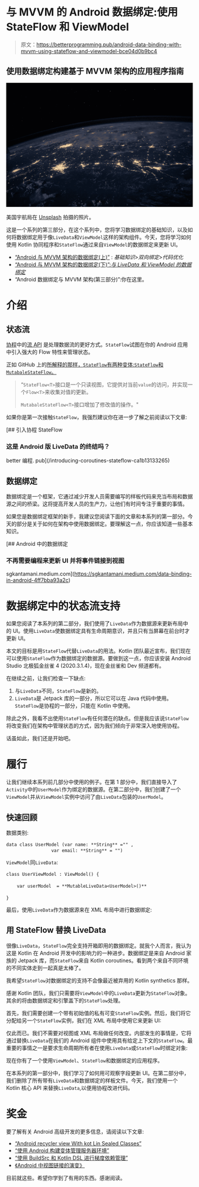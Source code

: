 # 与 MVVM 的 Android 数据绑定:使用 StateFlow 和 ViewModel

> 原文：<https://betterprogramming.pub/android-data-binding-with-mvvm-using-stateflow-and-viewmodel-bce04d0b9bc4>

## 使用数据绑定构建基于 MVVM 架构的应用程序指南

![](img/d14e77f39d0d8ea211b7c8955d0a7ffc.png)

美国宇航局在 [Unsplash](https://unsplash.com?utm_source=medium&utm_medium=referral) 拍摄的照片。

这是一个系列的第三部分，在这个系列中，您将学习数据绑定的基础知识，以及如何将数据绑定用于像`LiveData`和`ViewModel`这样的架构组件。今天，您将学习如何使用 Kotlin 协同程序和`StateFlow`通过来自`ViewModel`的数据绑定来更新 UI。

*   [“Android 与 MVVM 架构的数据绑定(上)”](/android-2-way-data-binding-with-mvvm-c13022a2f04a) : *基础知识>双向绑定>代码优化*
*   [“Android 与 MVVM 架构的数据绑定(下)”:*与 LiveData 和 ViewModel 的数据绑定*](/android-data-binding-with-mvvm-using-livedata-and-viewmodel-71028901e3bb)
*   “Android 数据绑定与 MVVM 架构(第三部分)”:你在这里。

# 介绍

## 状态流

[协程](https://kotlinlang.org/docs/reference/coroutines-overview.html)中的[流 API](https://kotlinlang.org/docs/reference/coroutines/flow.html) 是处理数据流的更好方式。`StateFlow`试图在你的 Android 应用中引入强大的 Flow 特性来管理状态。

正如 GitHub 上的[所解释的那样，`StateFlow`有两种变体:`StateFlow`和`MutabaleStateFlow`。](https://github.com/Kotlin/kotlinx.coroutines/issues/1973)

> “`StateFlow<T>`接口是一个只读视图，它提供对当前`value`的访问，并实现一个`Flow<T>`来收集对值的更新。
> 
> `MutabaleStateFlow<T>`接口增加了修改值的操作。"

如果你是第一次接触`StateFlow`，我强烈建议你在进一步了解之前阅读以下文章:

[](/introducing-coroutines-stateflow-ca1b13133265) [## 引入协程 StateFlow

### 这是 Android 版 LiveData 的终结吗？

better 编程. pub](/introducing-coroutines-stateflow-ca1b13133265) 

## 数据绑定

数据绑定是一个框架，它通过减少开发人员需要编写的样板代码来充当布局和数据源之间的桥梁。这将提高开发人员的生产力，让他们有时间专注于重要的事情。

如果您是数据绑定框架的新手，我建议您阅读下面的文章和本系列的第一部分。今天的部分是关于如何在架构中使用数据绑定。要理解这一点，你应该知道一些基本知识。

[](https://sgkantamani.medium.com/data-binding-in-android-4ff7bba93a2c) [## Android 中的数据绑定

### 不再需要编程来更新 UI 并将事件链接到视图

sgkantamani.medium.com](https://sgkantamani.medium.com/data-binding-in-android-4ff7bba93a2c) 

# 数据绑定中的状态流支持

如果您阅读了本系列的第二部分，我们使用了`LiveData`作为数据源来更新布局中的 UI。使用`LiveData`使数据绑定具有生命周期意识，并且只有当屏幕在前台时才更新 UI。

本文的目标是用`StateFlow`代替`LiveData`的用法。Kotlin 团队最近宣布，我们现在可以使用`StateFlow`作为数据绑定的数据源。要做到这一点，你应该安装 Android Studio 北极狐金丝雀 4 (2020.3.1.4)，现在金丝雀和 Dev 频道都有。

在继续之前，让我们检查一下缺点:

1.  与`LiveData`不同，`StateFlow`是新的。
2.  `LiveData`是 Jetpack 库的一部分，所以它可以在 Java 代码中使用。`StateFlow`是协程的一部分，只能在 Kotlin 中使用。

除此之外，我看不出使用`StateFlow`有任何潜在的缺点。但是我应该说`StateFlow`将改变我们在架构中管理状态的方式，因为我们倾向于非常深入地使用协程。

话虽如此，我们还是开始吧。

# 履行

让我们继续本系列前几部分中使用的例子。在第 1 部分中，我们直接导入了`Activity`中的`UserModel`作为绑定的数据源。在第二部分中，我们创建了一个`ViewModel`并从`ViewModel`实例中访问了由`LiveData`包装的`UserModel`。

## 快速回顾

数据类别:

```
data class UserModel (var name: **String** ="" ,
                 var email: **String** = "")
```

`ViewModel`同`LiveData`:

```
class UserViewModel : ViewModel() {

    var userModel  = **MutableLiveData<UserModel>()**

}
```

最后，使用`LiveData`作为数据源来在 XML 布局中进行数据绑定:

## 用 StateFlow 替换 LiveData

很像`LiveData`，`StateFlow`完全支持开箱即用的数据绑定。就我个人而言，我认为这是 Kotlin 在 Android 开发中的影响力的一种进步。数据绑定是来自 Android 家族的 Jetpack 库，而`StateFlow`来自 Kotlin coroutines。看到两个来自不同环境的不同实体走到一起真是太棒了。

我希望`StateFlow`对数据绑定的支持不会像最近被弃用的 Kotlin synthetics 那样。

感谢 Kotlin 团队，我们只需要将`ViewModel`中的`LiveData`更新为`StateFlow`对象。其余的将由数据绑定和引擎盖下的`StateFlow`处理。

首先，我们需要创建一个带有初始值的私有可变`StateFlow`实例。然后，我们将它分配给另一个`StateFlow`实例，我们在 XML 布局中使用它来更新 UI:

仅此而已。我们不需要对视图或 XML 布局做任何改变。内部发生的事情是，它将通过替换`LiveData`在我们的 Android 组件中使用具有给定上下文的`StateFlow`。最重要的事情之一是要求生命周期所有者在使用`LiveData`或`StateFlow`时绑定对象:

现在你有了一个使用`ViewModel`、`StateFlow`和数据绑定的应用程序。

在本系列的第一部分中，我们学习了如何用可观察字段更新 UI。在第二部分中，我们删除了所有带有`LiveData`和数据绑定的样板文件。今天，我们使用一个 Kotlin 核心 API 来替换`LiveData`,以便用协程改进代码。

# 奖金

要了解有关 Android 高级开发的更多信息，请阅读以下文章:

*   [“Android recycler view With kot Lin Sealed Classes”](https://medium.com/better-programming/android-recyclerview-with-kotlin-sealed-classes-6d2985aac3e5)
*   [“使用 Android 构建变体管理服务器环境”](https://medium.com/better-programming/use-android-build-variants-to-manage-server-environments-146125ae31d2)
*   [“使用 BuildSrc 和 Kotlin DSL 进行梯度依赖管理”](https://medium.com/better-programming/gradle-dependency-management-with-buildsrc-and-kotlin-dsl-1de958eab166)
*   [《Android 中视图链接的演变》](https://medium.com/better-programming/the-evolution-of-view-linking-in-android-d6219678740d)

目前就这些。希望你学到了有用的东西。感谢阅读。